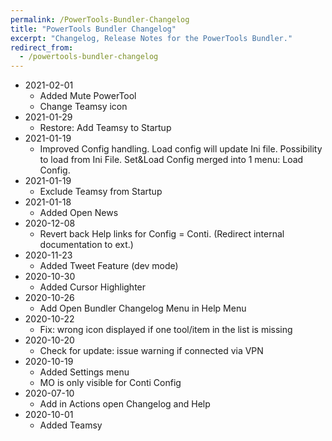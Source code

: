 ```yaml
---
permalink: /PowerTools-Bundler-Changelog
title: "PowerTools Bundler Changelog"
excerpt: "Changelog, Release Notes for the PowerTools Bundler."
redirect_from:
  - /powertools-bundler-changelog
---
```


* 2021-02-01
  - Added Mute PowerTool
  - Change Teamsy icon
* 2021-01-29
	- Restore: Add Teamsy to Startup
* 2021-01-19
	- Improved Config handling. Load config will update Ini file. Possibility to load from Ini File. Set&Load Config merged into 1 menu: Load Config.
* 2021-01-19
	- Exclude Teamsy from Startup
* 2021-01-18
	- Added Open News
* 2020-12-08
  - Revert back Help links for Config = Conti. (Redirect internal documentation to ext.)
* 2020-11-23
  - Added Tweet Feature (dev mode)
* 2020-10-30
  - Added Cursor Highlighter
* 2020-10-26
  - Add Open Bundler Changelog Menu in Help Menu
* 2020-10-22
  - Fix: wrong icon displayed if one tool/item in the list is missing
* 2020-10-20
  - Check for update: issue warning if connected via VPN
* 2020-10-19
  - Added Settings menu
  - MO is only visible for Conti Config
* 2020-07-10
    * Add in Actions open Changelog and Help
* 2020-10-01
  - Added Teamsy
